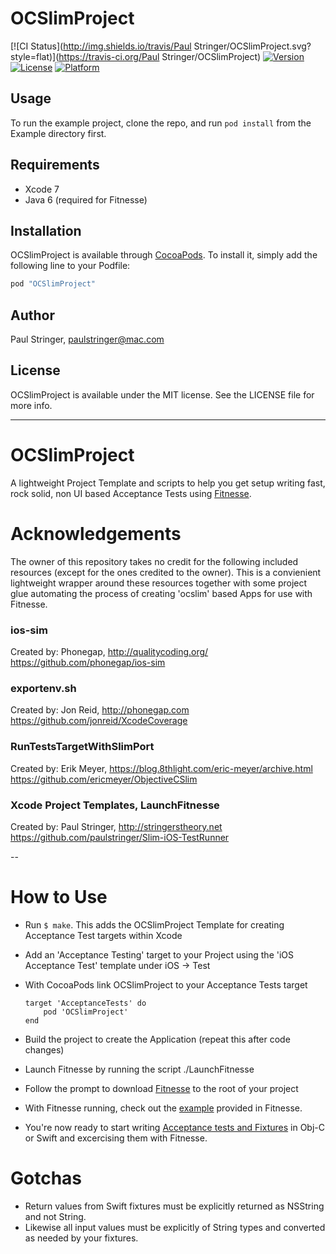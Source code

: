 # OCSlimProject

[![CI Status](http://img.shields.io/travis/Paul Stringer/OCSlimProject.svg?style=flat)](https://travis-ci.org/Paul Stringer/OCSlimProject)
[![Version](https://img.shields.io/cocoapods/v/OCSlimProject.svg?style=flat)](http://cocoapods.org/pods/OCSlimProject)
[![License](https://img.shields.io/cocoapods/l/OCSlimProject.svg?style=flat)](http://cocoapods.org/pods/OCSlimProject)
[![Platform](https://img.shields.io/cocoapods/p/OCSlimProject.svg?style=flat)](http://cocoapods.org/pods/OCSlimProject)

## Usage

To run the example project, clone the repo, and run `pod install` from the Example directory first.

## Requirements
- Xcode 7
- Java 6 (required for Fitnesse)


## Installation

OCSlimProject is available through [CocoaPods](http://cocoapods.org). To install
it, simply add the following line to your Podfile:

```ruby
pod "OCSlimProject"
```

## Author

Paul Stringer, paulstringer@mac.com

## License

OCSlimProject is available under the MIT license. See the LICENSE file for more info.


----------


# OCSlimProject
A lightweight Project Template and scripts to help you get setup writing fast, rock solid, non UI based Acceptance Tests using [Fitnesse](http://fitnesse.org).

# Acknowledgements
The owner of this repository takes no credit for the following included resources (except for the ones credited to the owner). This is a convienient lightweight wrapper around these resources together with some project glue automating the process of creating 'ocslim' based Apps  for use with Fitnesse.

### ios-sim

Created by: Phonegap, http://qualitycoding.org/
https://github.com/phonegap/ios-sim

### exportenv.sh

Created by: Jon Reid, http://phonegap.com
https://github.com/jonreid/XcodeCoverage

### RunTestsTargetWithSlimPort

Created by: Erik Meyer, https://blog.8thlight.com/eric-meyer/archive.html
https://github.com/ericmeyer/ObjectiveCSlim

### Xcode Project Templates, LaunchFitnesse
Created by: Paul Stringer, http://stringerstheory.net
https://github.com/paulstringer/Slim-iOS-TestRunner

--

How to Use
==========

* Run ```$ make```. This adds the OCSlimProject Template for creating Acceptance Test targets within Xcode
* Add an 'Acceptance Testing' target to your Project using the 'iOS Acceptance Test' template under iOS -> Test
* With CocoaPods link OCSlimProject to your Acceptance Tests target
    
	```
    target 'AcceptanceTests' do
	    pod 'OCSlimProject'
    end
	```
    
* Build the project to create the Application (repeat this after code changes)
* Launch Fitnesse by running the script ./LaunchFitnesse
* Follow the prompt to download [Fitnesse](http://www.fitnesse.org/FitNesseDownload) to the  root of your project
* With Fitnesse running, check out the [example](http://localhost:8080/CocoaSlimExamplePage) provided in Fitnesse.
* You're now ready to start writing [Acceptance tests and Fixtures](http://stringerstheory.net/acceptance-testing-with-ios/)  in Obj-C or Swift and excercising them with Fitnesse.

Gotchas
=====

* Return values from Swift fixtures must be explicitly returned as NSString and not String.
* Likewise all input values must be explicitly of String types and converted as needed by your fixtures.